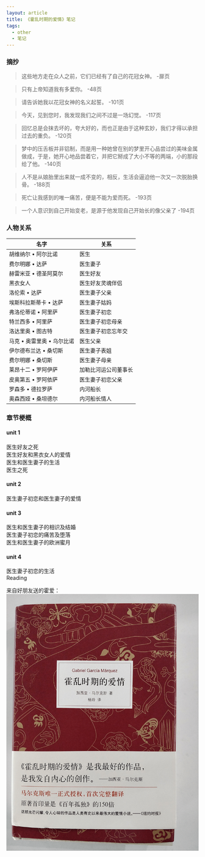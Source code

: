 ```yaml
---
layout: article
title: 《霍乱时期的爱情》笔记
tags:
  - other
  - 笔记
---
```


<!--more-->

### 摘抄

> 这些地方走在众人之前，它们已经有了自己的花冠女神。
> -扉页

> 只有上帝知道我有多爱你。
> -48页

> 请告诉她我以花冠女神的名义起誓。
> -101页

> 今天，见到您时，我发现我们之间不过是一场幻觉。
> -117页

> 回忆总是会抹去坏的，夸大好的，而也正是由于这种玄妙，我们才得以承担过去的重负。
> -120页

> 梦中的压舌板并非铝制，而是用一种她曾在别的梦里开心品尝过的美味金属做成，于是，她开心地品尝着它，并把它掰成了大小不等的两端，小的那段给了他。
> -140页

> 人不是从娘胎里出来就一成不变的，相反，生活会逼迫他一次又一次脱胎换骨。
> -188页

> 死亡让我感到的唯一痛苦，便是不能为爱而死。
> -193页

> 一个人意识到自己开始变老，是源于他发现自己开始长的像父亲了
> -194页

### 人物关系

|名字|关系|
|----|-----|
|胡维纳尔 • 阿尔比诺|医生|
|费尔明娜 • 达萨|医生妻子|
|赫雷米亚 • 德圣阿莫尔|医生好友|
|黑衣女人|医生好友灵魂伴侣|
|洛伦索 • 达萨|医生妻子父亲|
|埃斯科拉斯蒂卡 • 达萨|医生妻子姑妈|
|弗洛伦蒂诺 • 阿里萨|医生妻子初恋|
|特兰西多 • 阿里萨|医生妻子初恋母亲|
|洛达里奥 • 图古特|医生妻子初恋忘年交|
|马克 • 奥雷里奥 • 乌尔比诺|医生父亲|
|伊尔德布兰达 • 桑切斯|医生妻子表姐|
|费尔明娜 • 桑切斯|医生妻子母亲|
|莱昂十二 • 罗阿伊萨|加勒比河运公司董事长|
|皮奥第五 • 罗阿依萨|医生妻子初恋父亲|
|罗森多 • 德拉罗萨|内河船长|
|奥森西娅 • 桑坦德尔|内河船长情人|

### 章节梗概
#### unit 1
医生好友之死  
医生好友和黑衣女人的爱情  
医生和医生妻子的生活  
医生之死  
#### unit 2
医生妻子初恋和医生妻子的爱情  
#### unit 3
医生和医生妻子的相识及结婚  
医生妻子初恋的痛苦及堕落  
医生和医生妻子的欧洲蜜月  
#### unit 4
医生妻子初恋的生活  
Reading

来自好朋友送的霍爱：  
![](https://raw.githubusercontent.com/chen866/chen866.github.io/master/assets/images/2019-05-25-01.png)
